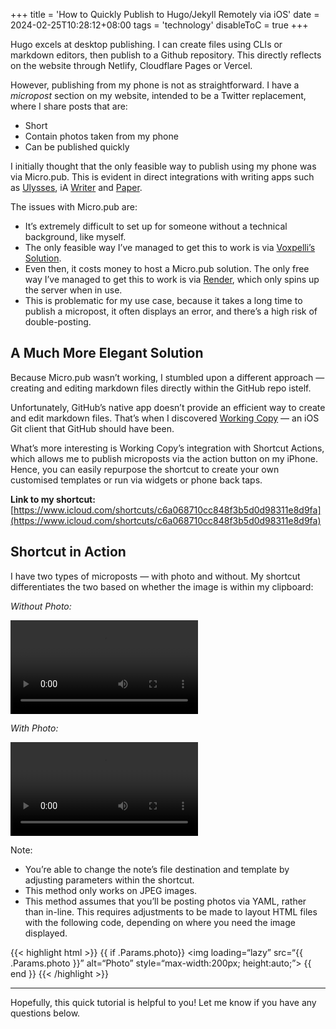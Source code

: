 +++
title = 'How to Quickly Publish to Hugo/Jekyll Remotely via iOS'
date = 2024-02-25T10:28:12+08:00
tags = 'technology'
disableToC = true
+++

Hugo excels at desktop publishing. I can create files using CLIs or markdown editors, then publish to a Github repository. This directly reflects on the website through Netlify, Cloudflare Pages or Vercel.

However, publishing from my phone is not as straightforward. I have a _micropost_ section on my website, intended to be a Twitter replacement, where I share posts that are:
-  Short
-  Contain photos taken from my phone
-  Can be published quickly

I initially thought that the only feasible way to publish using my phone was via Micro.pub. This is evident in direct integrations with writing apps such as [Ulysses](https://ulysses.app), iA [Writer](https://ia.net) and [Paper](https://papereditor.app). 

The issues with Micro.pub are:
-  It’s extremely difficult to set up for someone without a technical background, like myself.
-  The only feasible way I’ve managed to get this to work is via [Voxpelli’s Solution](https://github.com/voxpelli/webpage-micropub-to-github).
-  Even then, it costs money to host a Micro.pub solution. The only free way I’ve managed to get this to work is via [Render](https://render.com), which only spins up the server when in use. 
-  This is problematic for my use case, because it takes a long time to publish a micropost, it often displays an error, and there’s a high risk of double-posting.

## A Much More Elegant Solution

Because Micro.pub wasn’t working, I stumbled upon a different approach — creating and editing markdown files directly within the GitHub repo istelf.

Unfortunately, GitHub’s native app doesn’t provide an efficient way to create and edit markdown files. That’s when I discovered [Working Copy](https://workingcopy.app) — an iOS Git client that GitHub should have been. 

What’s more interesting is Working Copy’s integration with Shortcut Actions, which allows me to publish microposts via the action button on my iPhone. Hence, you can easily repurpose the shortcut to create your own customised templates or run via widgets or phone back taps.

**Link to my shortcut:** [https://www.icloud.com/shortcuts/c6a068710cc848f3b5d0d98311e8d9fa](https://www.icloud.com/shortcuts/c6a068710cc848f3b5d0d98311e8d9fa)

## Shortcut in Action

I have two types of microposts — with photo and without. My shortcut differentiates the two based on whether the image is within my clipboard:

_Without Photo:_

![](https://i.imgur.com/M4ip9K1.mp4)

_With Photo:_

![](https://i.imgur.com/SdWa3Zb.mp4)

Note:
-  You’re able to change the note’s file destination and template by adjusting parameters within the shortcut.
-  This method only works on JPEG images.
-  This method assumes that you’ll be posting photos via YAML, rather than in-line. This requires adjustments to be made to layout HTML files with the following code, depending on where you need the image displayed.

{{< highlight html >}}
 {{ if .Params.photo}}
 <img loading=“lazy” src=“{{ .Params.photo }}” alt=“Photo” style=“max-width:200px; height:auto;”>
 {{ end }}
{{< /highlight >}}

---
Hopefully, this quick tutorial is helpful to you! Let me know if you have any questions below.